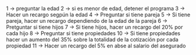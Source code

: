 1 -> preguntar la edad
2 -> si es menor de edad, detener el programa
3 -> Hacer un recargo segpún la edad
4 -> Preguntar si tiene pareja
5 -> Si tiene pareja, hacer un recargo dependiendo de la edad de la pareja
6 -> Pretguntar si tiene hijos
7 -> Si tiene hijos, hacer un recargo del 20% por cada hijo
8 -> Preguntar si tiene propiedades
10 -> Si tiene propiedades hacer un aumento del 35% sobre la totalidad de la cotización por cada propiedad
11 -> Hacer un recargo del 5% en abse al salario del asegurado
